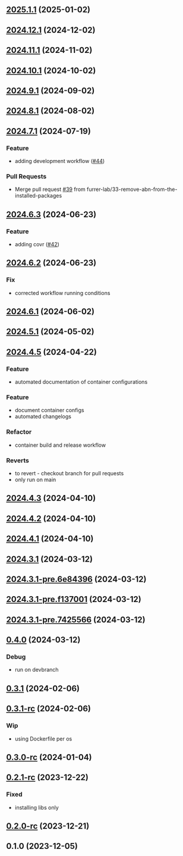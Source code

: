 
<a name="2025.1.1"></a>
## [2025.1.1](https://github.com/furrer-lab/r-containers/compare/2024.12.1...2025.1.1) (2025-01-02)


<a name="2024.12.1"></a>
## [2024.12.1](https://github.com/furrer-lab/r-containers/compare/2024.11.1...2024.12.1) (2024-12-02)


<a name="2024.11.1"></a>
## [2024.11.1](https://github.com/furrer-lab/r-containers/compare/2024.10.1...2024.11.1) (2024-11-02)


<a name="2024.10.1"></a>
## [2024.10.1](https://github.com/furrer-lab/r-containers/compare/2024.9.1...2024.10.1) (2024-10-02)


<a name="2024.9.1"></a>
## [2024.9.1](https://github.com/furrer-lab/r-containers/compare/2024.8.1...2024.9.1) (2024-09-02)


<a name="2024.8.1"></a>
## [2024.8.1](https://github.com/furrer-lab/r-containers/compare/2024.7.1...2024.8.1) (2024-08-02)


<a name="2024.7.1"></a>
## [2024.7.1](https://github.com/furrer-lab/r-containers/compare/2024.6.3...2024.7.1) (2024-07-19)

### Feature

* adding development workflow ([#44](https://github.com/furrer-lab/r-containers/issues/44))

### Pull Requests

* Merge pull request [#39](https://github.com/furrer-lab/r-containers/issues/39) from furrer-lab/33-remove-abn-from-the-installed-packages


<a name="2024.6.3"></a>
## [2024.6.3](https://github.com/furrer-lab/r-containers/compare/2024.6.2...2024.6.3) (2024-06-23)

### Feature

* adding covr ([#42](https://github.com/furrer-lab/r-containers/issues/42))


<a name="2024.6.2"></a>
## [2024.6.2](https://github.com/furrer-lab/r-containers/compare/2024.6.1...2024.6.2) (2024-06-23)

### Fix

* corrected workflow running conditions


<a name="2024.6.1"></a>
## [2024.6.1](https://github.com/furrer-lab/r-containers/compare/2024.5.1...2024.6.1) (2024-06-02)


<a name="2024.5.1"></a>
## [2024.5.1](https://github.com/furrer-lab/r-containers/compare/2024.4.5...2024.5.1) (2024-05-02)


<a name="2024.4.5"></a>
## [2024.4.5](https://github.com/furrer-lab/r-containers/compare/2024.4.3...2024.4.5) (2024-04-22)

### Feature

* automated documentation of container configurations

### Feature

* document container configs
* automated changelogs

### Refactor

* container build and release workflow

### Reverts

* to revert - checkout branch for pull requests
* only run on main


<a name="2024.4.3"></a>
## [2024.4.3](https://github.com/furrer-lab/r-containers/compare/2024.4.2...2024.4.3) (2024-04-10)


<a name="2024.4.2"></a>
## [2024.4.2](https://github.com/furrer-lab/r-containers/compare/2024.4.1...2024.4.2) (2024-04-10)


<a name="2024.4.1"></a>
## [2024.4.1](https://github.com/furrer-lab/r-containers/compare/2024.3.1...2024.4.1) (2024-04-10)


<a name="2024.3.1"></a>
## [2024.3.1](https://github.com/furrer-lab/r-containers/compare/2024.3.1-pre.6e84396...2024.3.1) (2024-03-12)


<a name="2024.3.1-pre.6e84396"></a>
## [2024.3.1-pre.6e84396](https://github.com/furrer-lab/r-containers/compare/2024.3.1-pre.f137001...2024.3.1-pre.6e84396) (2024-03-12)


<a name="2024.3.1-pre.f137001"></a>
## [2024.3.1-pre.f137001](https://github.com/furrer-lab/r-containers/compare/2024.3.1-pre.7425566...2024.3.1-pre.f137001) (2024-03-12)


<a name="2024.3.1-pre.7425566"></a>
## [2024.3.1-pre.7425566](https://github.com/furrer-lab/r-containers/compare/0.4.0...2024.3.1-pre.7425566) (2024-03-12)


<a name="0.4.0"></a>
## [0.4.0](https://github.com/furrer-lab/r-containers/compare/0.3.1...0.4.0) (2024-03-12)

### Debug

* run on devbranch


<a name="0.3.1"></a>
## [0.3.1](https://github.com/furrer-lab/r-containers/compare/0.3.1-rc...0.3.1) (2024-02-06)


<a name="0.3.1-rc"></a>
## [0.3.1-rc](https://github.com/furrer-lab/r-containers/compare/0.3.0-rc...0.3.1-rc) (2024-02-06)

### Wip

* using Dockerfile per os


<a name="0.3.0-rc"></a>
## [0.3.0-rc](https://github.com/furrer-lab/r-containers/compare/0.2.1-rc...0.3.0-rc) (2024-01-04)


<a name="0.2.1-rc"></a>
## [0.2.1-rc](https://github.com/furrer-lab/r-containers/compare/0.2.0-rc...0.2.1-rc) (2023-12-22)

### Fixed

* installing libs only


<a name="0.2.0-rc"></a>
## [0.2.0-rc](https://github.com/furrer-lab/r-containers/compare/0.1.0...0.2.0-rc) (2023-12-21)


<a name="0.1.0"></a>
## 0.1.0 (2023-12-05)

